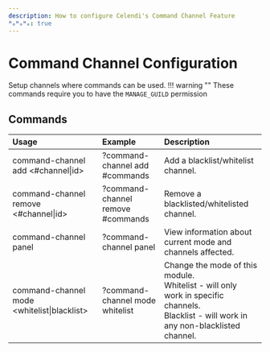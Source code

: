 ```yaml
---
description: How to configure Celendi's Command Channel Feature
ᴴₒᴴₒᴴₒ: true
---
```

# Command Channel Configuration

Setup channels where commands can be used.
!!! warning ""
    These commands require you to have the `MANAGE_GUILD` permission

## Commands

| Usage | Example | Description |
| :--- | :--- | :--- |
| command-channel add &lt;#channel\|id&gt;| ?command-channel add #commands | Add a blacklist/whitelist channel. |
| command-channel remove &lt;#channel\|id&gt; | ?command-channel remove #commands | Remove a blacklisted/whitelisted channel. |
| command-channel panel | ?command-channel panel | View information about current mode and channels affected. |
| command-channel mode &lt;whitelist\|blacklist&gt; | ?command-channel mode whitelist | Change the mode of this module. <br>Whitelist - will only work in specific channels. <br>Blacklist - will work in any non-blacklisted channel. |
